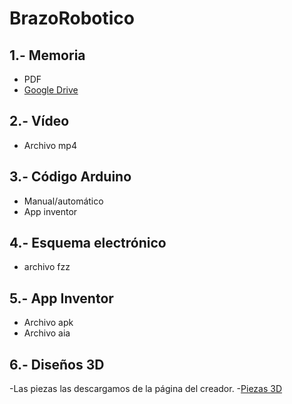 # BrazoRobotico

## 1.- Memoria
- PDF
- [Google Drive](https://docs.google.com/document/d/1_NB0FHpqH9Het6fLl1ydyaewMl_JhK7n_0M859DBDbk/edit#heading=h.sapbsfjm2yav)

## 2.- Vídeo 
- Archivo mp4

## 3.- Código Arduino 
 - Manual/automático
 - App inventor
 
## 4.- Esquema electrónico
- archivo fzz

## 5.- App Inventor
- Archivo apk
- Archivo aia
 

## 6.- Diseños 3D
-Las piezas las descargamos de la página del creador.
-[Piezas 3D](https://www.thingiverse.com/thing:1015238)

